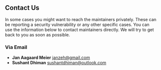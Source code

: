 ## Contact Us

In some cases you might want to reach the maintainers privately. These can be reporting a security vulnerability or any other specific cases.
You can use the information below to contact maintainers directly. We will try to get back to you as soon as possible.

### Via Email

- **Jan Aagaard Meier** janzeh@gmail.com
- **Sushant Dhiman** sushantdhiman@outlook.com
